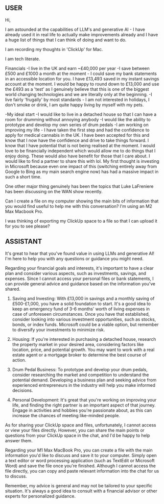 ## USER
Hi,

I am astounded at the capabilities of LLM's and generative AI - I have already used it in real life to actually make improvements already and I have a huge list of things that I can think of doing and want to do.

I am recording my thoughts in 'ClickUp' for Mac.

I am tech literate.

Financials
-I live in the UK and earn ~£40,000 per year
-I save between £500 and £1000 a month at the moment - I could save my bank statements in an accessible location for you. I have £13,493 saved in my instant savings account at the moment. I would be happy to round down to £13,000 and use the £493 as a 'test' as I genuinely believe that this is one of the biggest world changing technologies and we are literally only at the beginning.
-I live fairly 'frugally' by most standards - I am not interested in holidays, I don't smoke or drink, I am quite happy living by myself with my pets.

-My ideal start
	-I would like to live in a detached house so that I can have a room for drumming without annoying anybody
	-I would like the ability to prototype and develop my own series of drum pedals
	-I am working on improving my life - I have taken the first step and had the confidence to apply for medical cannabis in the UK. I have been accepted for this and know that I now have the confidence and drive to take things forward. I know that I have potential that is not being realised at the moment. I would love to be financially independent which would allow me to do things that I enjoy doing. These would also have benefit for those that I care about. I would like to find a partner to share this with lol. My first thought is investing in Microsoft because even one impact of this (switching entirely away from Google to Bing as my main search engine now) has had a massive impact in such a short time.

One other major thing genuinely has been the topics that Luke LaFreniere has been discussing on the WAN show recently.

Can I create a file on my computer showing the main bits of information that you would find useful to help me with this conversation? I'm using an M2 Max Macbook Pro.

I was thinking of exporting my ClickUp space to a file so that I can upload it for you to see please? 

## ASSISTANT
It's great to hear that you've found value in using LLMs and generative AI! I'm here to help you with any questions or guidance you might need.

Regarding your financial goals and interests, it's important to have a clear plan and consider various aspects, such as investments, savings, and expenses. Since I cannot access your personal files or bank statements, I can provide general advice and guidance based on the information you've shared.

1. Saving and Investing:
With £13,000 in savings and a monthly saving of £500-£1,000, you have a solid foundation to start. It's a good idea to keep an emergency fund of 3-6 months' worth of living expenses in case of unforeseen circumstances. Once you have that established, consider looking into various investment opportunities, such as stocks, bonds, or index funds. Microsoft could be a viable option, but remember to diversify your investments to minimize risk.

2. Housing:
If you're interested in purchasing a detached house, research the property market in your desired area, considering factors like location, price, and potential growth. You may want to work with a real estate agent or a mortgage broker to determine the best course of action.

3. Drum Pedal Business:
To prototype and develop your drum pedals, consider researching the market and competition to understand the potential demand. Developing a business plan and seeking advice from experienced entrepreneurs in the industry will help you make informed decisions.

4. Personal Development:
It's great that you're working on improving your life, and finding the right partner is an important aspect of that journey. Engage in activities and hobbies you're passionate about, as this can increase the chances of meeting like-minded people.

As for sharing your ClickUp space and files, unfortunately, I cannot access or view your files directly. However, you can share the main points or questions from your ClickUp space in the chat, and I'd be happy to help answer them.

Regarding your M1 Max MacBook Pro, you can create a file with the main information you'd like to discuss and save it to your computer. Simply open a text editor or word processing application (such as TextEdit or Microsoft Word) and save the file once you're finished. Although I cannot access the file directly, you can copy and paste relevant information into the chat for us to discuss.

Remember, my advice is general and may not be tailored to your specific situation. It's always a good idea to consult with a financial advisor or other experts for personalized guidance.